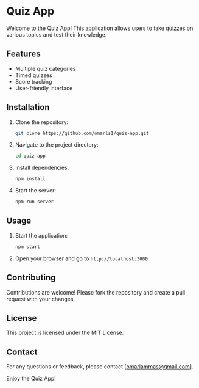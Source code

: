 # Quiz App

Welcome to the Quiz App! This application allows users to take quizzes on various topics and test their knowledge.

## Features

- Multiple quiz categories
- Timed quizzes
- Score tracking
- User-friendly interface

## Installation

1. Clone the repository:
   ```bash
   git clone https://github.com/omarls1/quiz-app.git
   ```
2. Navigate to the project directory:
   ```bash
   cd quiz-app
   ```
3. Install dependencies:
   ```bash
   npm install
   ```
4. Start the server:
   ```bash
   npm run server
   ```

## Usage

1. Start the application:
   ```bash
   npm start
   ```
2. Open your browser and go to `http://localhost:3000`

## Contributing

Contributions are welcome! Please fork the repository and create a pull request with your changes.

## License

This project is licensed under the MIT License.

## Contact

For any questions or feedback, please contact [omarlammas@gmail.com].

Enjoy the Quiz App!